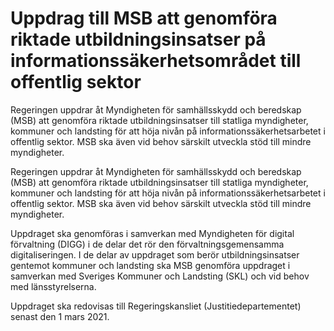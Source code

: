 # Uppdrag till MSB att genomföra riktade utbildningsinsatser på informationssäkerhetsområdet till offentlig sektor

Regeringen uppdrar åt Myndigheten för samhällsskydd och beredskap (MSB) att genomföra riktade utbildningsinsatser till statliga myndigheter, kommuner och landsting för att höja nivån på informationssäkerhetsarbetet i offentlig sektor. MSB ska även vid behov särskilt utveckla stöd till mindre myndigheter.

Regeringen uppdrar åt Myndigheten för samhällsskydd och beredskap (MSB) att genomföra riktade utbildningsinsatser till statliga myndigheter, kommuner och landsting för att höja nivån på informationssäkerhetsarbetet i offentlig sektor. MSB ska även vid behov särskilt utveckla stöd till mindre myndigheter.

Uppdraget ska genomföras i samverkan med Myndigheten för digital förvaltning (DIGG) i de delar det rör den förvaltningsgemensamma digitaliseringen. I de delar av uppdraget som berör utbildningsinsatser gentemot kommuner och landsting ska MSB genomföra uppdraget i samverkan med Sveriges Kommuner och Landsting (SKL) och vid behov med länsstyrelserna.

Uppdraget ska redovisas till Regeringskansliet (Justitiedepartementet) senast den 1 mars 2021.
